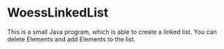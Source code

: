 # WoessLinkedList

This is a small Java program, which is able to create a linked list. You can delete Elements and add Elements to the list.
